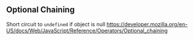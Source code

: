 ## Optional Chaining
Short circuit to `undefined` if object is null
https://developer.mozilla.org/en-US/docs/Web/JavaScript/Reference/Operators/Optional_chaining